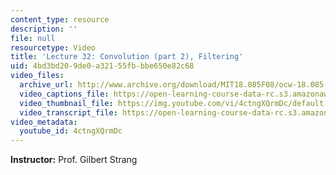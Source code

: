 ```yaml
---
content_type: resource
description: ''
file: null
resourcetype: Video
title: 'Lecture 32: Convolution (part 2), Filtering'
uid: 4bd3bd20-9de0-a321-55fb-bbe650e82c68
video_files:
  archive_url: http://www.archive.org/download/MIT18.085F08/ocw-18.085-f08-lec32_300k.mp4
  video_captions_file: https://open-learning-course-data-rc.s3.amazonaws.com/18-085-computational-science-and-engineering-i-fall-2008/897e8c01765d5681acd3b8d9118aaea8_4ctngXQrmDc.vtt
  video_thumbnail_file: https://img.youtube.com/vi/4ctngXQrmDc/default.jpg
  video_transcript_file: https://open-learning-course-data-rc.s3.amazonaws.com/18-085-computational-science-and-engineering-i-fall-2008/36c5f9ef82f89e4a6311e2bb4fbb6e41_4ctngXQrmDc.pdf
video_metadata:
  youtube_id: 4ctngXQrmDc
---
```


**Instructor:** Prof. Gilbert Strang